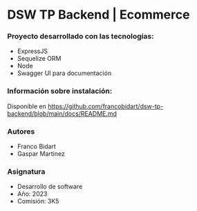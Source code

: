 # DSW TP Backend | Ecommerce

### Proyecto desarrollado con las tecnologías:

* ExpressJS
* Sequelize ORM
* Node
* Swagger UI para documentación

### Información sobre instalación:

Disponible en https://github.com/francobidart/dsw-tp-backend/blob/main/docs/README.md

### Autores

* Franco Bidart
* Gaspar Martinez

### Asignatura

* Desarrollo de software
* Año: 2023
* Comisión: 3K5
